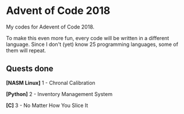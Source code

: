 # Advent of Code 2018
My codes for Adevent of Code 2018.

To make this even more fun, every code will be written in a different language. Since I don't (yet) know 25 programming languages, some of them will repeat.

## Quests done ##

**[NASM Linux]** 1 - Chronal Calibration

**[Python]** 2 - Inventory Management System

**[C]** 3 - No Matter How You Slice It